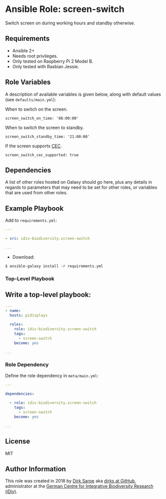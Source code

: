 Ansible Role: screen-switch
=========

Switch screen on during working hours and standby otherwise.

Requirements
------------

- Ansible 2+
- Needs root privileges.
- Only tested on Raspberry Pi 2 Model B.
- Only tested with Rasbian Jessie.

Role Variables
--------------
A description of available variables is given below, along with default values (see `defaults/main.yml`):

When to switch on the screen.
```
screen_switch_on_time: '06:00:00'
```

When to switch the screen to standby.
```
screen_switch_standby_time: '21:00:00'
```

If the screen supports [CEC](https://en.wikipedia.org/wiki/Consumer_Electronics_Control).
```
screen_switch_cec_supported: true
```

Dependencies
------------

A list of other roles hosted on Galaxy should go here, plus any details in regards to parameters that may need to be set for other roles, or variables that are used from other roles.

Example Playbook
----------------

Add to `requirements.yml`:

```yml
---

- src: idiv-biodiversity.screen-switch

...
```

- Download:
```console
$ ansible-galaxy install -r requirements.yml
```

### Top-Level Playbook

Write a top-level playbook:
-
```yml
---
- name: 
  hosts: pidisplays

  roles:
    role: idiv-biodiversity.screen-switch
    tags:
      - screen-switch
    become: yes

...
```

### Role Dependency

Define the role dependency in `meta/main.yml`:

```yml
---

dependencies:
  
  - role: idiv-biodiversity.screen-switch
    tags:
      - screen-switch
    become: yes

...
```
License
-------

MIT

Author Information
------------------

This role was created in 2018 by [Dirk Sarpe][author] aka [dirks at GitHub][github], administrator at the [German Centre for Integrative Biodiversity Research (iDiv)][idiv].

[author]: https://www.idiv.de/groups_and_people/employees/details/eshow/sarpe-dirk.html
[idiv]: https://www.idiv.de/
[github]: https://github.com/dirks
